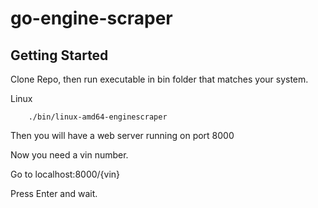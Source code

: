 # go-engine-scraper

## Getting Started

Clone Repo, then run executable in bin folder that matches your system.

Linux

```
    ./bin/linux-amd64-enginescraper
```

Then you will have a web server running on port 8000

Now you need a vin number.

Go to localhost:8000/{vin}

Press Enter and wait.
